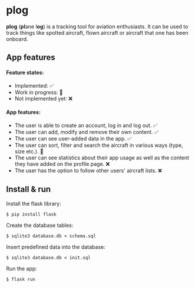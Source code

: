 # plog
**plog** (**pl**ane l**og**) is a tracking tool for aviation enthusiasts. It can be used to track things like spotted aircraft, flown aircraft or aircraft that one has been onboard.

## App features

#### Feature states:
- Implemented: ✅
- Work in progress: 🚧
- Not implemented yet: ❌

#### App features:
- The user is able to create an account, log in and log out. ✅
- The user can add, modify and remove their own content. ✅
- The user can see user-added data in the app. ✅
- The user can sort, filter and search the aircraft in various ways (type, size etc.). 🚧
- The user can see statistics about their app usage as well as the content they have added on the profile page. ❌
- The user has the option to follow other users' aircraft lists. ❌

## Install & run
Install the flask library:
```
$ pip install flask
```

Create the database tables:
```
$ sqlite3 database.db < schema.sql
```

Insert predefined data into the database:
```
$ sqlite3 database.db < init.sql
```

Run the app:
```
$ flask run
```